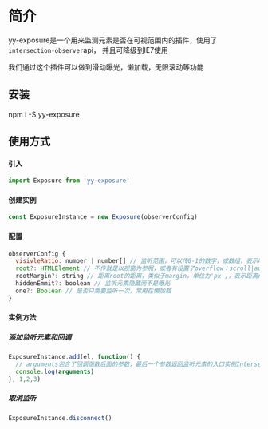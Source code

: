 # 简介

yy-exposure是一个用来监测元素是否在可视范围内的插件，使用了`intersection-observer`api， 并且可降级到IE7使用

我们通过这个插件可以做到滑动曝光，懒加载，无限滚动等功能

## 安装

npm i -S yy-exposure

## 使用方式

#### 引入
```js
import Exposure from 'yy-exposure'
```
#### 创建实例
```js
const ExposureInstance = new Exposure(observerConfig)
```
#### 配置
```js
observerConfig {
  visivleRatio: number | number[] // 监听范围，可以传0-1的数字，或数组，表示曝光面积所占比例
  root?: HTMLElement // 不传就是以视窗为参照，或者有设置了overflow：scroll|auto的祖先元素
  rootMargin?: string // 距离root的距离，类似于margin，单位为'px',，表示距离root多少就算重叠
  hiddenEmmit?: boolean // 监听元素隐藏而不是曝光
  one?: Boolean // 是否只需要监听一次，常用在懒加载
}
```
#### 实例方法

##### 添加监听元素和回调
```js
ExposureInstance.add(el, function() {
  // arguments包含了回调函数后面的参数，最后一个参数返回监听元素的入口实例IntersectionObserverEntry
  console.log(arguments)
}, 1,2,3)
```

##### 取消监听
```js
ExposureInstance.disconnect()
```
